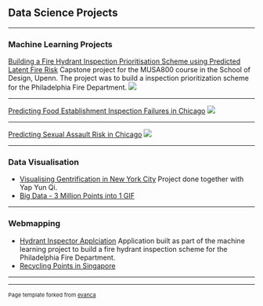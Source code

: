 ## Data Science Projects

---

### Machine Learning Projects

[Building a Fire Hydrant Inspection Prioritisation Scheme using Predicted Latent Fire Risk](https://pennmusa.github.io/MUSA_801.io/project_12/index.html)
Capstone project for the MUSA800 course in the School of Design, Upenn. The project was to build a inspection prioritization scheme for the Philadelphia Fire Department. 
<img src="images/dummy_thumbnail.jpg?raw=true"/>

---
[Predicting Food Establishment Inspection Failures in Chicago](/pdf/sample_presentation.pdf)
<img src="images/dummy_thumbnail.jpg?raw=true"/>

---
[Predicting Sexual Assault Risk in Chicago](http://example.com/)
<img src="images/dummy_thumbnail.jpg?raw=true"/>

---

### Data Visualisation 

- [Visualising Gentrification in New York City](https://leannechan.github.io/Gentrification-Trends-In-NYC/.)
Project done together with Yap Yun Qi. 
- [Big Data - 3 Million Points into 1 GIF](http://example.com/)

---

### Webmapping

- [Hydrant Inspector Applciation](https://njxinran95.github.io/PhillyFire_App/)
Application built as part of the machine learning project to build a fire hydrant inspection scheme for the Philadelphia Fire Department. 
- [Recycling Points in Singapore](https://leannechan.github.io/MUSA611_Midterm/)

---



---
<p style="font-size:11px">Page template forked from <a href="https://github.com/evanca/quick-portfolio">evanca</a></p>
<!-- Remove above link if you don't want to attibute -->
